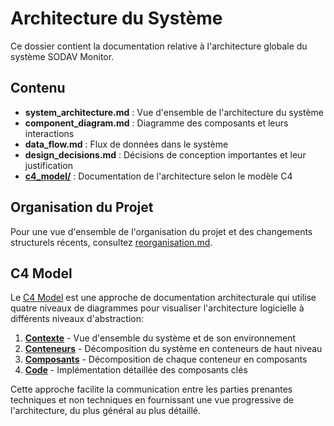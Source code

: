 # Architecture du Système

Ce dossier contient la documentation relative à l'architecture globale du système SODAV Monitor.

## Contenu

- **system_architecture.md** : Vue d'ensemble de l'architecture du système
- **component_diagram.md** : Diagramme des composants et leurs interactions
- **data_flow.md** : Flux de données dans le système
- **design_decisions.md** : Décisions de conception importantes et leur justification
- **[c4_model/](c4_model/)** : Documentation de l'architecture selon le modèle C4

## Organisation du Projet

Pour une vue d'ensemble de l'organisation du projet et des changements structurels récents, consultez [reorganisation.md](reorganisation.md).

## C4 Model

Le [C4 Model](c4_model/) est une approche de documentation architecturale qui utilise quatre niveaux de diagrammes pour visualiser l'architecture logicielle à différents niveaux d'abstraction:

1. **[Contexte](c4_model/1_context.md)** - Vue d'ensemble du système et de son environnement
2. **[Conteneurs](c4_model/2_containers.md)** - Décomposition du système en conteneurs de haut niveau
3. **[Composants](c4_model/3_components/)** - Décomposition de chaque conteneur en composants
4. **[Code](c4_model/4_code/)** - Implémentation détaillée des composants clés

Cette approche facilite la communication entre les parties prenantes techniques et non techniques en fournissant une vue progressive de l'architecture, du plus général au plus détaillé.
